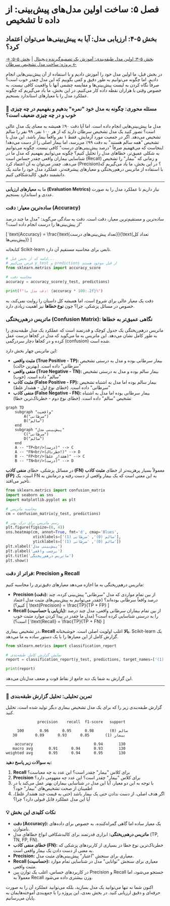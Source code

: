 # فصل ۵: ساخت اولین مدل‌های پیش‌بینی: از داده تا تشخیص

## بخش ۵-۴: ارزیابی مدل: آیا به پیش‌بینی‌ها می‌توان اعتماد کرد؟

[→ بخش ۵-۳: اولین مدل طبقه‌بندی: آموزش یک تصمیم‌گیرنده دیجیتال](./03-first-classification-model-knn.md) | [بخش ۵-۵: پروژه: ساخت مدل تشخیص سرطان ←](./05-project-cancer-detection-model.md)

در بخش قبل، ما اولین مدل خود را آموزش دادیم و با استفاده از آن پیش‌بینی‌هایی انجام دادیم. اما چگونه می‌توانیم به طور دقیق و کمی بگوییم که این مدل چقدر خوب است؟ صرفاً نگاه کردن به لیست پیش‌بینی‌ها و مقایسه چشمی آنها با واقعیت کافی نیست، به خصوص وقتی با هزاران نقطه داده کار می‌کنیم. در این بخش، ما یاد می‌گیریم که چگونه عملکرد مدل را با معیارهای استاندارد بسنجیم.

### 🎯 مسئله محوری: چگونه به مدل خود "نمره" بدهیم و بفهمیم در چه چیزی خوب و در چه چیزی ضعیف است؟

مدل ما پیش‌بینی‌هایی انجام داده است. اما آیا دقت ۹۰٪ همیشه به معنای یک مدل عالی است؟ تصور کنید یک مدل تشخیص سرطان دارید که از هر ۱۰۰ نفر، ۹۹ نفر را سالم تشخیص می‌دهد. اگر در جمعیت مورد آزمایش، فقط ۱ نفر واقعاً بیمار باشد، این مدل با تشخیص "همه سالم هستند" به دقت ۹۹٪ می‌رسد، اما بیمار اصلی را از دست می‌دهد! اینجاست که می‌فهمیم صرفاً "درصد پیش‌بینی‌های درست" کافی نیست. چگونه می‌توانیم به شکلی عمیق‌تر، خطاهای مدل را تحلیل کنیم؟ چگونه می‌توانیم بفهمیم که مدل ما در شناسایی بیماران واقعی چقدر حساس است (Recall) و زمانی که "بیمار" را تشخیص می‌دهد، چقدر می‌توان به آن اعتماد کرد (Precision)؟ در این بخش، ما یاد می‌گیریم که با استفاده از ماتریس درهم‌ریختگی و معیارهای پیشرفته‌تر، عملکرد مدل خود را مانند یک دانشمند دقیق، کالبدشکافی کنیم.

---

ما به **معیارهای ارزیابی (Evaluation Metrics)** نیاز داریم تا عملکرد مدل را به صورت عددی و استاندارد بسنجیم.

### ساده‌ترین معیار: دقت (Accuracy)

ساده‌ترین و مستقیم‌ترین معیار، دقت است. دقت به سادگی می‌گوید: "مدل ما چند درصد از پیش‌بینی‌ها را درست انجام داده است؟"

\[ \text{Accuracy} = \frac{\text{تعداد پیش‌بینی‌های درست}}{\text{تعداد کل پیش‌بینی‌ها}} \]

کتابخانه Scikit-learn تابعی برای محاسبه مستقیم آن دارد.

```python
# ادامه کد از بخش قبل...
# فرض می‌کنیم y_test و predictions از قبل موجود هستند
from sklearn.metrics import accuracy_score

# محاسبه دقت
accuracy = accuracy_score(y_test, predictions)

print(f"دقت مدل ما: {accuracy * 100:.2f}%")
```

دقت یک معیار عالی برای شروع است، اما همیشه کل داستان را روایت نمی‌کند، به خصوص در مسائل پزشکی. چرا؟ چون **نوع خطاها** نیز اهمیت زیادی دارد.

### ماتریس درهم‌ریختگی (Confusion Matrix): نگاهی عمیق‌تر به خطاها

ماتریس درهم‌ریختگی یک جدول کوچک و قدرتمند است که عملکرد یک مدل طبقه‌بندی را به طور کامل نشان می‌دهد. این ماتریس به ما می‌گوید که مدل در کجاها درست عمل کرده و در کجاها دچار سردرگمی (confusion) شده است.

این ماتریس چهار بخش دارد:

- **مثبت واقعی (True Positive - TP):** بیمار سرطانی بوده و مدل به درستی تشخیص "سرطانی" داده است. (بهترین حالت)
- **منفی واقعی (True Negative - TN):** بیمار سالم بوده و مدل به درستی تشخیص "سالم" داده است. (خوب)
- **مثبت کاذب (False Positive - FP):** بیمار سالم بوده اما مدل به اشتباه تشخیص "سرطانی" داده است. (خطای نوع اول - هشدار غلط)
- **منفی کاذب (False Negative - FN):** بیمار سرطانی بوده اما مدل به اشتباه تشخیص "سالم" داده است. (خطای نوع دوم - خطرناک‌ترین خطا)

```mermaid
graph TD
    subgraph "واقعیت"
        A("سرطانی")
        B("سالم")
    end
    subgraph "پیش‌بینی مدل"
        C("سرطانی")
        D("سالم")
    end
    A -- "TP<br/>(درست)" --> C
    A -- "FN<br/>(خطرناک!)" --> D
    B -- "FP<br/>(هشدار غلط)" --> C
    B -- "TN<br/>(درست)" --> D
```

در مسائل پزشکی، خطای **منفی کاذب (FN)** معمولاً بسیار پرهزینه‌تر از خطای **مثبت کاذب (FP)** است. یک FN به این معنی است که یک بیمار واقعی از دست رفته و درمانش به تأخیر می‌افتد.

```python
from sklearn.metrics import confusion_matrix
import seaborn as sns
import matplotlib.pyplot as plt

# محاسبه ماتریس
cm = confusion_matrix(y_test, predictions)

# رسم ماتریس برای درک بهتر
plt.figure(figsize=(6, 4))
sns.heatmap(cm, annot=True, fmt='d', cmap='Blues',
            xticklabels=['سالم (0)', 'سرطانی (1)'],
            yticklabels=['سالم (0)', 'سرطانی (1)'])
plt.xlabel('پیش‌بینی مدل')
plt.ylabel('برچسب واقعی')
plt.title('ماتریس درهم‌ریختگی')
plt.show()
```

### فراتر از دقت: Precision و Recall

ماتریس درهم‌ریختگی به ما اجازه می‌دهد معیارهای دقیق‌تری را محاسبه کنیم:

- **Precision (دقت):** از بین تمام مواردی که مدل "سرطانی" پیش‌بینی کرده، چند درصد واقعاً سرطانی بوده‌اند؟ (چقدر می‌توانیم به پیش‌بینی‌های مثبت مدل اعتماد کنیم؟)
  \[ \text{Precision} = \frac{TP}{TP + FP} \]
- **Recall (بازیابی یا حساسیت):** از بین تمام بیماران سرطانی واقعی، مدل چند درصد را به درستی شناسایی کرده است؟ (مدل ما چقدر در پیدا کردن موارد مثبت خوب است؟)
  \[ \text{Recall} = \frac{TP}{TP + FN} \]

در تشخیص بیماری، **Recall بالا** اغلب اولویت اصلی است. خوشبختانه، Scikit-learn یک گزارش کامل از این معیارها را با یک دستور ساده به ما می‌دهد.

```python
from sklearn.metrics import classification_report

# نمایش گزارش کامل طبقه‌بندی
report = classification_report(y_test, predictions, target_names=['سالم (0)', 'سرطانی (1)'])

print(report)
```

این گزارش به شما یک دید جامع از نقاط قوت و ضعف مدل‌تان می‌دهد.

---

### 🔬 تمرین تحلیلی: تحلیل گزارش طبقه‌بندی

گزارش طبقه‌بندی زیر را که برای یک مدل تشخیص بیماری دیگر تولید شده است، تحلیل کنید.

```
              precision    recall  f1-score   support

     سالم (0)       0.98      0.95      0.96       100
   بیمار (1)       0.85      0.93      0.89        30

    accuracy                           0.94       130
   macro avg       0.91      0.94      0.93       130
weighted avg       0.95      0.94      0.95       130
```

**به سوالات زیر پاسخ دهید:**

1.  **Recall** برای کلاس "بیمار" چقدر است؟ این عدد به چه معناست؟
2.  **Precision** برای کلاس "بیمار" چقدر است؟ این عدد چه مفهومی دارد؟
3.  با توجه به این دو معیار، آیا این مدل در شناسایی بیماران بهتر عمل می‌کند یا در اطمینان از صحت تشخیص‌های "بیمار" خود؟
4.  اگر هدف اصلی، از دست ندادن حتی یک بیمار باشد (حتی به قیمت چند هشدار غلط)، آیا این مدل عملکرد قابل قبولی دارد؟ چرا؟

### 💡 نکات کلیدی این بخش

- **دقت (Accuracy):** یک معیار ساده اما گاهی گمراه‌کننده، به خصوص برای داده‌های نامتوازن.
- **ماتریس درهم‌ریختگی:** ابزاری قدرتمند برای کالبدشکافی انواع خطاهای مدل (TP, TN, FP, FN).
- **خطای منفی کاذب (FN):** خطرناک‌ترین نوع خطا در بسیاری از کاربردهای پزشکی که به معنی از دست دادن یک بیمار واقعی است.
- **Precision:** معیاری برای سنجش "اعتبار" پیش‌بینی‌های مثبت مدل.
- **Recall (حساسیت):** معیاری برای سنجش "توانایی" مدل در شناسایی تمام موارد مثبت واقعی.
- در کاربردهای حساس، اغلب یک توازن بین Precision و Recall جستجو می‌شود، اما معمولاً به Recall وزن بیشتری داده می‌شود.

اکنون شما نه تنها می‌توانید یک مدل بسازید، بلکه می‌توانید عملکرد آن را به صورت حرفه‌ای و دقیق ارزیابی کنید. در بخش بعدی، این پروژه را با جمع‌بندی آموخته‌هایمان به پایان می‌رسانیم.
